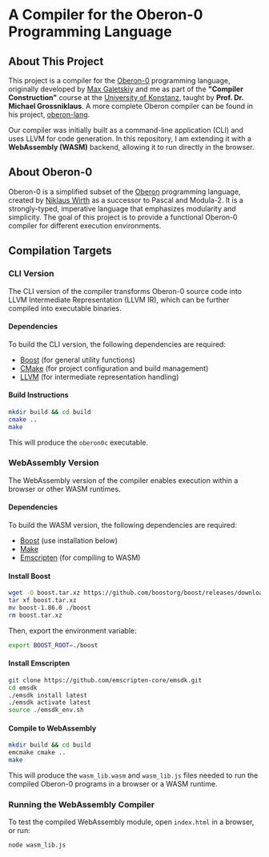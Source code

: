 # A Compiler for the Oberon-0 Programming Language

## About This Project  

This project is a compiler for the [Oberon-0](https://oberon.org/en) programming language, originally developed by [Max Galetskiy](https://github.com/max-galetskiy) and me as part of the **"Compiler Construction"** course at the [University of Konstanz](https://www.uni-konstanz.de/en/), taught by **Prof. Dr. Michael Grossniklaus**. A more complete Oberon compiler can be found in his project, [oberon-lang](https://github.com/zaskar9/oberon-lang).  

Our compiler was initially built as a command-line application (CLI) and uses LLVM for code generation. In this repository, I am extending it with a **WebAssembly (WASM)** backend, allowing it to run directly in the browser.

## About Oberon-0

Oberon-0 is a simplified subset of the [Oberon](https://oberon.org/en) programming language, created by [Niklaus Wirth](https://people.inf.ethz.ch/wirth/) as a successor to Pascal and Modula-2. It is a strongly-typed, imperative language that emphasizes modularity and simplicity. The goal of this project is to provide a functional Oberon-0 compiler for different execution environments.

## Compilation Targets

### CLI Version

The CLI version of the compiler transforms Oberon-0 source code into LLVM Intermediate Representation (LLVM IR), which can be further compiled into executable binaries.

#### Dependencies

To build the CLI version, the following dependencies are required:
- [Boost](https://www.boost.org/) (for general utility functions)
- [CMake](https://cmake.org/) (for project configuration and build management)
- [LLVM](https://llvm.org/) (for intermediate representation handling)

#### Build Instructions

```bash
mkdir build && cd build
cmake ..
make
```

This will produce the `oberon0c` executable.

### WebAssembly Version

The WebAssembly version of the compiler enables execution within a browser or other WASM runtimes.

#### Dependencies

To build the WASM version, the following dependencies are required:
- [Boost](https://www.boost.org/) (use installation below)
- [Make](https://www.gnu.org/software/make/)
- [Emscripten](https://emscripten.org/) (for compiling to WASM)

#### Install Boost

```bash
wget -O boost.tar.xz https://github.com/boostorg/boost/releases/download/boost-1.86.0/boost-1.86.0-b2-nodocs.tar.xz
tar xf boost.tar.xz 
mv boost-1.86.0 ./boost
rm boost.tar.xz
```

Then, export the environment variable:

```bash
export BOOST_ROOT=./boost
```

#### Install Emscripten
```bash
git clone https://github.com/emscripten-core/emsdk.git
cd emsdk
./emsdk install latest
./emsdk activate latest
source ./emsdk_env.sh
```

#### Compile to WebAssembly

```bash
mkdir build && cd build
emcmake cmake ..
make
```

This will produce the `wasm_lib.wasm` and `wasm_lib.js` files needed to run the compiled Oberon-0 programs in a browser or a WASM runtime.

### Running the WebAssembly Compiler
To test the compiled WebAssembly module, open `index.html` in a browser, or run:
```bash
node wasm_lib.js
```
